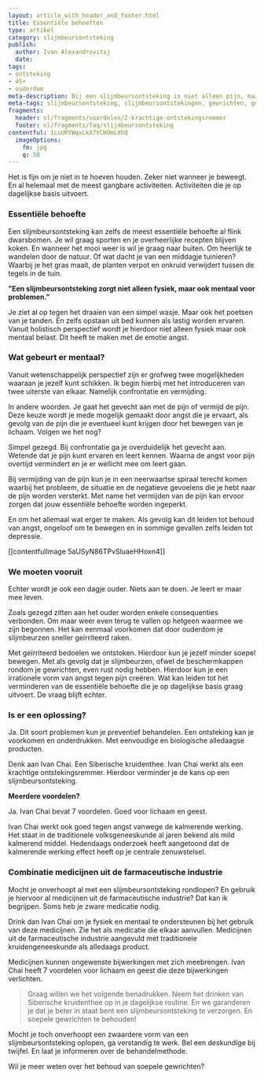 ```yaml
---
layout: article_with_header_and_footer.html
title: Essentiële behoeften
type: artikel
category: slijmbeursontsteking
publish:
  author: Ivan Alexandrovitsj
  date:
tags:
- ontsteking
- 45+    
- ouderdom
meta-description: Bij een slijmbeursontsteking is niet alleen pijn, maar ook angst om te bewegen een allesbepalende factor. Benieuwd naar de inzichten?
meta-tags: slijmbeursontsteking, slijmbeursontstekingen, gewrichten, gewrichtspijn, gewricht, behoefte, slijmbeurs, slijmbeurzen, angst, pijn, bewegen
fragments:
  header: nl/fragments/voordelen/2-krachtige-ontstekingsremmer
  footer: nl/fragments/faq/slijmbeursontsteking
contentful: 1cuURYWqxLkX7VCHOmLXhQ
  imageOptions:
    fm: jpg
    q: 50
---
```

Het is fijn om je niet in te hoeven houden. Zeker niet wanneer je beweegt. En al helemaal met de meest gangbare activiteiten. Activiteiten die je op dagelijkse basis uitvoert.

### Essentiële behoefte

Een slijmbeursontsteking kan zelfs de meest essentiële behoefte al flink dwarsbomen. Je wil graag sporten en je overheerlijke recepten blijven koken. En wanneer het mooi weer is wil je graag naar buiten. Om heerlijk te wandelen door de natuur. Of wat dacht je van een middagje tuinieren? Waarbij je het gras maait, de planten verpot en onkruid verwijdert tussen de tegels in de tuin.

**”Een slijmbeursontsteking zorgt niet alleen fysiek, maar ook mentaal voor problemen.”**

Je ziet al op tegen het draaien van een simpel wasje. Maar ook het poetsen van je tanden. En zelfs opstaan uit bed kunnen als lastig worden ervaren. Vanuit holistisch perspectief wordt je hierdoor niet alleen fysiek maar ook mentaal belast. Dit heeft te maken met de emotie angst. 

### Wat gebeurt er mentaal?

Vanuit wetenschappelijk perspectief zijn er grofweg twee mogelijkheden waaraan je jezelf kunt schikken. Ik begin hierbij met het introduceren van twee uiterste van elkaar. Namelijk confrontatie en vermijding. 

In andere woorden. Je gaat het gevecht aan met de pijn of vermijd de pijn. Deze keuze wordt je mede mogelijk gemaakt door angst die je ervaart, als gevolg van de pijn die je eventueel kunt krijgen door het bewegen van je lichaam. Volgen we het nog? 

Simpel gezegd. Bij confrontatie ga je overduidelijk het gevecht aan. Wetende dat je pijn kunt ervaren en leert kennen. Waarna de angst voor pijn overtijd vermindert en je er wellicht mee om leert gaan.

Bij vermijding van de pijn kun je in een neerwaartse spiraal terecht komen waarbij het probleem, de situatie en de negatieve gevoelens die je hebt naar de pijn worden versterkt. Met name het vermijden van de pijn kan ervoor zorgen dat jouw essentiële behoefte worden ingeperkt. 

En om het allemaal wat erger te maken. Als gevolg kan dit leiden tot behoud van angst, ongeloof om te bewegen en in sommige gevallen zelfs leiden tot depressie. 

[[contentfulImage 5aUSyN86TPvSluaeHHoxn4]]

### We moeten vooruit

Echter wordt je ook een dagje ouder. Niets aan te doen. Je leert er maar mee leven. 

Zoals gezegd zitten aan het ouder worden enkele consequenties verbonden. Om maar weer even terug te vallen op hetgeen waarmee we zijn begonnen. Het kan eenmaal voorkomen dat door ouderdom je slijmbeurzen sneller geïrriteerd raken.

Met geïrriteerd bedoelen we ontstoken. Hierdoor kun je jezelf minder soepel bewegen. Met als gevolg dat je slijmbeurzen, ofwel de beschermkappen rondom je gewrichten, even rust nodig hebben. Hierdoor kun je een irrationele vorm van angst tegen pijn creëren. Wat kan leiden tot het verminderen van de essentiële behoefte die je op dagelijkse basis graag uitvoert. De vraag blijft echter. 

### Is er een oplossing?

Ja. Dit soort problemen kun je preventief behandelen. Een ontsteking kan je voorkomen en onderdrukken. Met eenvoudige en biologische alledaagse producten.

Denk aan Ivan Chai. Een Siberische kruidenthee. Ivan Chai werkt als een krachtige ontstekingsremmer. Hierdoor verminder je de kans op een slijmbeursontsteking. 

**Meerdere voordelen?**

Ja. Ivan Chai bevat 7 voordelen. Goed voor lichaam en geest.

Ivan Chai werkt ook goed tegen angst vanwege de kalmerende werking. Het staat in de traditionele volksgeneeskunde al jaren bekend als mild kalmerend middel. Hedendaags onderzoek heeft aangetoond dat de kalmerende werking effect heeft op je centrale zenuwstelsel.

### Combinatie medicijnen uit de farmaceutische industrie

Mocht je onverhoopt al met een slijmbeursontsteking rondlopen? En gebruik je hiervoor al medicijnen uit de farmaceutische industrie? Dat kan ik begrijpen. Soms heb je zware medicatie nodig. 

Drink dan Ivan Chai om je fysiek en mentaal te ondersteunen bij het gebruik van deze medicijnen. Zie het als medicatie die elkaar aanvullen. Medicijnen uit de farmaceutische industrie aangevuld met traditionele kruidengeneeskunde als alledaags product. 

Medicijnen kunnen ongewenste bijwerkingen met zich meebrengen. Ivan Chai heeft 7 voordelen voor lichaam en geest die deze bijwerkingen verlichten. 

> Graag willen we het volgende benadrukken. Neem het drinken van Siberische kruidenthee op in je dagelijkse routine. En we garanderen je dat je beter in staat bent een slijmbeursontsteking te verzorgen. En soepele gewrichten te behouden!

Mocht je toch onverhoopt een zwaardere vorm van een slijmbeursontsteking oplopen, ga verstandig te werk. Bel een deskundige bij twijfel. En laat je informeren over de behandelmethode.

Wil je meer weten over het behoud van soepele gewrichten?
